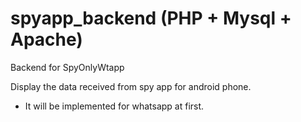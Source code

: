 # spyapp_backend (PHP + Mysql + Apache)
Backend for SpyOnlyWtapp

Display the data received from spy app for android phone.
- It will be implemented for whatsapp at first.
